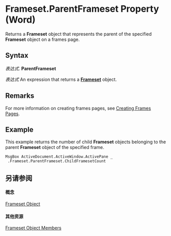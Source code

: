 
# Frameset.ParentFrameset Property (Word)

Returns a  **Frameset** object that represents the parent of the specified **Frameset** object on a frames page.


## Syntax

 _表达式_. **ParentFrameset**

 _表达式_ An expression that returns a **[Frameset](d76806db-c82f-f7b6-fb85-28a649de48a7.md)** object.


## Remarks

For more information on creating frames pages, see [Creating Frames Pages](0245564e-b2df-83cd-1e32-e63079970dc1.md).


## Example

This example returns the number of child  **Frameset** objects belonging to the parent **Frameset** object of the specified frame.


```
MsgBox ActiveDocument.ActiveWindow.ActivePane _ 
 .Frameset.ParentFrameset.ChildFramesetCount
```


## 另请参阅


#### 概念


[Frameset Object](d76806db-c82f-f7b6-fb85-28a649de48a7.md)
#### 其他资源


[Frameset Object Members](http://msdn.microsoft.com/library/474a7466-e5b9-6526-2be7-6d4edaa423ae%28Office.15%29.aspx)